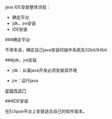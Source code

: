 



java IDE安装整体流程：

* 确定平台
* jdk，jre安装
* IDE安装

###确定平台

不用多说，确定自己java安装的操作系统及32bit/64bit

###jdk，jre安装

* jdk：从事java开发必须安装其环境

* jre：运行java

[安装传送门](http://download.eclipse.org/oomph/jre/?vm=1_1_7_0_64_0)

###IDE安装

在Eclipse平台上安装适合自己的软件版本。

